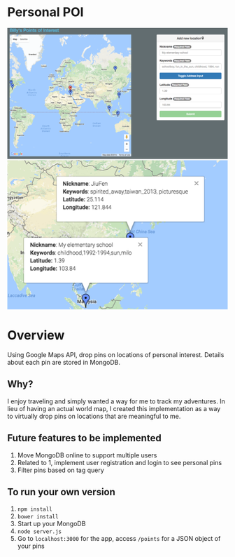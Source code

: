 # Personal POI
![picture alt](images/img_1.png "Screenshot 1")
![picture alt](images/img_5.png "Screenshot 2")

# Overview
Using Google Maps API, drop pins on locations of personal interest.
Details about each pin are stored in MongoDB.

## Why?
I enjoy traveling and simply wanted a way for me to track my adventures.  In lieu of having an actual world map, I created this implementation as a way to virtually drop pins on locations that are meaningful to me.

## Future features to be implemented
1.  Move MongoDB online to support multiple users
2.  Related to 1, implement user registration and login to see personal pins
3.  Filter pins based on tag query

## To run your own version
1.  ```npm install```
2.  ```bower install```
3.  Start up your MongoDB
4.  ```node server.js```
5.  Go to ```localhost:3000``` for the app, access ```/points``` for a JSON object of your pins
